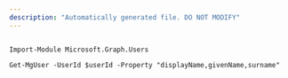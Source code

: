 ```yaml
---
description: "Automatically generated file. DO NOT MODIFY"
---
```


```powershellv2

Import-Module Microsoft.Graph.Users

Get-MgUser -UserId $userId -Property "displayName,givenName,surname" 

```